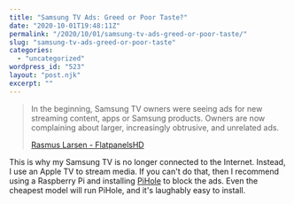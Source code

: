```yaml
---
title: "Samsung TV Ads: Greed or Poor Taste?"
date: "2020-10-01T19:48:11Z"
permalink: "/2020/10/01/samsung-tv-ads-greed-or-poor-taste/"
slug: "samsung-tv-ads-greed-or-poor-taste"
categories:
  - "uncategorized"
wordpress_id: "523"
layout: "post.njk"
excerpt: ""
---
```


> In the beginning, Samsung TV owners were seeing ads for new streaming content, apps or Samsung products. Owners are now complaining about larger, increasingly obtrusive, and unrelated ads.
> 
> [Rasmus Larsen - FlatpanelsHD](https://www.flatpanelshd.com/news.php?subaction=showfull&id=1583755244)

This is why my Samsung TV is no longer connected to the Internet. Instead, I use an Apple TV to stream media. If you can't do that, then I recommend using a Raspberry Pi and installing [PiHole](https://pi-hole.net/) to block the ads. Even the cheapest model will run PiHole, and it's laughably easy to install.
